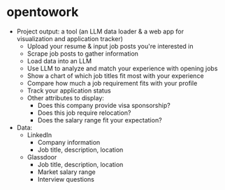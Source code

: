 # opentowork

- Project output: a tool (an LLM data loader & a web app for visualization and application tracker)
    -  Upload your resume & input job posts you're interested in
    - Scrape job posts to gather information
    - Load data into an LLM
    - Use LLM to analyze and match your experience with opening jobs
    - Show a chart of which job titles fit most with your experience
    - Compare how much a job requirement fits with your profile
    - Track your application status
    - Other attributes to display: 
        - Does this company provide visa sponsorship?
        - Does this job require relocation?
        - Does the salary range fit your expectation?
- Data:
    - LinkedIn
        - Company information
        - Job title, description, location
    - Glassdoor
        - Job title, description, location
        - Market salary range
        - Interview questions
